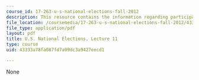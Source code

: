```yaml
---
course_id: 17-263-u-s-national-elections-fall-2012
description: This resource contains the information regarding participation.
file_location: /coursemedia/17-263-u-s-national-elections-fall-2012/43333a78fa087fd7a99dc3a9427eecd1_MIT17_263F12_lec11.pdf
file_type: application/pdf
layout: pdf
title: U.S. National Elections, Lecture 11
type: course
uid: 43333a78fa087fd7a99dc3a9427eecd1

---
```

None